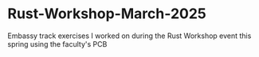 # Rust-Workshop-March-2025
Embassy track exercises I worked on during the Rust Workshop event this spring using the faculty's PCB

